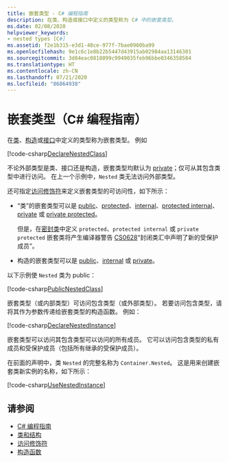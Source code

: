 ```yaml
---
title: 嵌套类型 - C# 编程指南
description: 在类、构造或接口中定义的类型称为 C# 中的嵌套类型。
ms.date: 02/08/2020
helpviewer_keywords:
- nested types [C#]
ms.assetid: f2e1b315-e3d1-48ce-977f-7bae0960ba99
ms.openlocfilehash: 9e1c6c1e8b22b5447d43915ab02984aa13146301
ms.sourcegitcommit: 3d84eac0818099c9949035feb96bbe0346358504
ms.translationtype: HT
ms.contentlocale: zh-CN
ms.lasthandoff: 07/21/2020
ms.locfileid: "86864938"
---
```

# <a name="nested-types-c-programming-guide"></a>嵌套类型（C# 编程指南）

在[类](../../language-reference/keywords/class.md)、[构造](../../language-reference/builtin-types/struct.md)或[接口](../../language-reference/keywords/interface.md)中定义的类型称为嵌套类型。 例如

[!code-csharp[DeclareNestedClass](~/samples/snippets/csharp/objectoriented/nestedtypes.cs#DeclareNestedClass)]

不论外部类型是类、接口还是构造，嵌套类型均默认为 [private](../../language-reference/keywords/private.md)；仅可从其包含类型中进行访问。 在上一个示例中，`Nested` 类无法访问外部类型。

还可指定[访问修饰符](../../language-reference/keywords/access-modifiers.md)来定义嵌套类型的可访问性，如下所示：

- “类”的嵌套类型可以是 [public](../../language-reference/keywords/public.md)、[protected](../../language-reference/keywords/protected.md)、[internal](../../language-reference/keywords/internal.md)、[protected internal](../../language-reference/keywords/protected-internal.md)、[private](../../language-reference/keywords/private.md) 或 [private protected](../../language-reference/keywords/private-protected.md)。

   但是，在[密封类](../../language-reference/keywords/sealed.md)中定义 `protected`、`protected internal` 或 `private protected` 嵌套类将产生编译器警告 [CS0628](../../misc/cs0628.md)“封闭类汇中声明了新的受保护成员”。
  
- 构造的嵌套类型可以是 [public](../../language-reference/keywords/public.md)、[internal](../../language-reference/keywords/internal.md) 或 [private](../../language-reference/keywords/private.md)。

以下示例使 `Nested` 类为 public：

[!code-csharp[PublicNestedClass](~/samples/snippets/csharp/objectoriented/nestedtypes.cs#PublicNestedClass)]

嵌套类型（或内部类型）可访问包含类型（或外部类型）。 若要访问包含类型，请将其作为参数传递给嵌套类型的构造函数。 例如：

[!code-csharp[DeclareNestedInstance](~/samples/snippets/csharp/objectoriented/nestedtypes.cs#DeclareNestedInstance)]

嵌套类型可以访问其包含类型可以访问的所有成员。 它可以访问包含类型的私有成员和受保护成员（包括所有继承的受保护成员）。

在前面的声明中，类 `Nested` 的完整名称为 `Container.Nested`。 这是用来创建嵌套类新实例的名称，如下所示：

[!code-csharp[UseNestedInstance](~/samples/snippets/csharp/objectoriented/nestedtypes.cs#UseNestedInstance)]

## <a name="see-also"></a>请参阅

- [C# 编程指南](../index.md)
- [类和结构](./index.md)
- [访问修饰符](./access-modifiers.md)
- [构造函数](./constructors.md)
